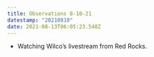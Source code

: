 ```yaml
---
title: Observations 8-10-21
datestamp: "20210810"
date: 2021-08-13T06:05:23.548Z
---
```

- Watching Wilco’s livestream from Red Rocks.